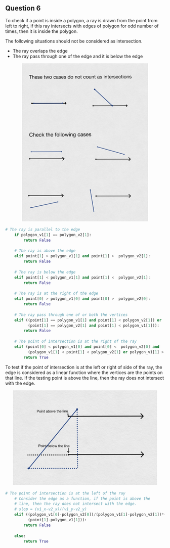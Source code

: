 ## Question 6

To check if a point is inside a polygon, a ray is drawn from the point from left to right, if this ray intersects with edges of polygon for odd number of times, then it is inside the polygon.

The following situations should not be considered as intersection.
* The ray overlaps the edge
* The ray pass through one of the edge and it is below the edge

<p align="center">
  <img src="q6_1.jpg" height=500 >
</p>


```python
# The ray is parallel to the edge
    if polygon_v1[1] == polygon_v2[1]:
        return False
    
    # The ray is above the edge
    elif point[1] > polygon_v1[1] and point[1] >  polygon_v2[1]:
        return False

    # The ray is below the edge
    elif point[1] < polygon_v1[1] and point[1] <  polygon_v2[1]:
        return False

    # The ray is at the right of the edge
    elif point[0] > polygon_v1[0] and point[0] >  polygon_v2[0]:
        return False

    # The ray pass through one of or both the vertices
    elif ((point[1] == polygon_v1[1] and point[1] < polygon_v2[1]) or
          (point[1] == polygon_v2[1] and point[1] < polygon_v1[1])):
        return False

    # The point of intersection is at the right of the ray
    elif (point[0] < polygon_v1[0] and point[0] <  polygon_v2[0] and
          (polygon_v1[1] < point[1] < polygon_v2[1] or polygon_v1[1] > point[1] > polygon_v2[1]) ):
        return True
```


To test if the point of intersection is at the left or right of side of the ray, the edge is considered as a linear function where the vertices are the points on that line. If the testing point is above the line, then the ray does not intersect with the edge.

<p align="center">
  <img src="q6_2.jpg" height=300>
</p>

```python
# The point of intersection is at the left of the ray
    # Consider the edge as a function, if the point is above the
    # line, then the ray does not intersect with the edge.
    # slop = (v1_x-v2_x)/(v1_y-v2_y)
    elif ((polygon_v1[0]-polygon_v2[0])/(polygon_v1[1]-polygon_v2[1])*(point[0]-polygon_v1[0]) >
          (point[1]-polygon_v1[1])):
        return False

    else:
        return True
```



